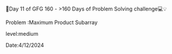 🚀Day 11 of GFG 160 - >160 Days of Problem Solving challenge💻💡 

Problem :Maximum Product Subarray

level:medium

Date:4/12/2024
